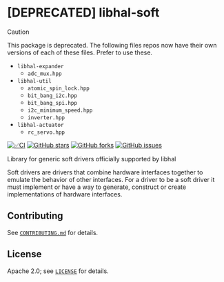 # [DEPRECATED] libhal-soft

> [!CAUTION]
> This package is deprecated. The following files repos now have their own
> versions of each of these files. Prefer to use these.
>
> - `libhal-expander`
>   - `adc_mux.hpp`
> - `libhal-util`
>   - `atomic_spin_lock.hpp`
>   - `bit_bang_i2c.hpp`
>   - `bit_bang_spi.hpp`
>   - `i2c_minimum_speed.hpp`
>   - `inverter.hpp`
> - `libhal-actuator`
>   - `rc_servo.hpp`

[![✅CI](https://github.com/libhal/libhal-soft/actions/workflows/ci.yml/badge.svg)](https://github.com/libhal/libhal-soft/actions/workflows/ci.yml)
[![GitHub stars](https://img.shields.io/github/stars/libhal/libhal-soft.svg)](https://github.com/libhal/libhal-soft/stargazers)
[![GitHub forks](https://img.shields.io/github/forks/libhal/libhal-soft.svg)](https://github.com/libhal/libhal-soft/network)
[![GitHub issues](https://img.shields.io/github/issues/libhal/libhal-soft.svg)](https://github.com/libhal/libhal-soft/issues)

Library for generic soft drivers officially supported by libhal

Soft drivers are drivers that combine hardware interfaces together to emulate the behavior of other interfaces. For a driver to be a soft driver it must implement or have a way to generate, construct or create implementations of hardware interfaces.

## Contributing

See [`CONTRIBUTING.md`](CONTRIBUTING.md) for details.

## License

Apache 2.0; see [`LICENSE`](LICENSE) for details.
